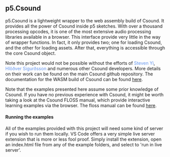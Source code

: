 ## p5.Csound

p5.Csound is a lightweight wrapper to the web assembly build of Csound. It provides all the power of Csound inside p5 sketches. With over a thousand processing opcodes, it is one of the most extensive audio processing libraries available in a browser. This interface provide very little in the way of wrapper functions. In fact, it only provides two; one for loading Csound, and the other for loading assets. After that, everything is accessible through the core Csound object. 

Note this project would not be possible without the efforts of <font color="cornflowerblue">Steven Yi</font>, <font color="cornflowerblue">Hlöðver Sigurðsson</font> and numerous other Csound developers. More details on their work can be found on the main Csound github repository. The documentation for the WASM build of Csound can be found [here](https://github.com/csound/csound/tree/master/wasm/browser). 

Note that the examples presented here assume some prior knowledge of Csound. If you have no previous experience with Csound, it might be worth taking a look at the Csound FLOSS manual, which provide interactive learning examples via the browser. The floss manual can be found [here](https://flossmanual.csound.com/). 

#### Running the examples

All of the examples provided with this project will need some kind of server if you wish to run them locally. VS Code offers a very simple live server extension that is more or less fool proof. Simply install the extension, open an index.html file from any of the example folders, and select to 'run in live server'. 

  